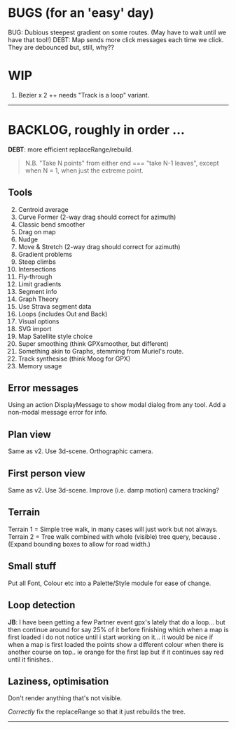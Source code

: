 
# BUGS (for an 'easy' day)

BUG: Dubious steepest gradient on some routes. (May have to wait until we have that tool!)
DEBT: Map sends more click messages each time we click. They are debounced but, still, why??

# WIP

1. Bezier x 2  ++ needs "Track is a loop" variant.

---

# BACKLOG, roughly in order ...

**DEBT**: more efficient replaceRange/rebuild.
> N.B. "Take N points" from either end === "take N-1 leaves", except when N = 1, when just the extreme point.

## Tools

2. Centroid average
3. Curve Former (2-way drag should correct for azimuth)
4. Classic bend smoother
5. Drag on map
6. Nudge
7. Move & Stretch (2-way drag should correct for azimuth)
8. Gradient problems
9. Steep climbs
10. Intersections
11. Fly-through
12. Limit gradients
13. Segment info
14. Graph Theory
15. Use Strava segment data
16. Loops (includes Out and Back)
17. Visual options
18. SVG import
19. Map Satellite style choice
20. Super smoothing  (think GPXsmoother, but different)
21. Something akin to Graphs, stemming from Muriel's route.
22. Track synthesise (think Moog for GPX)
23. Memory usage

## Error messages

Using an action DisplayMessage to show modal dialog from any tool. 
Add a non-modal message error for info.

## Plan view

Same as v2. Use 3d-scene. Orthographic camera.

## First person view

Same as v2. Use 3d-scene. Improve (i.e. damp motion) camera tracking?

## Terrain

Terrain 1 = Simple tree walk, in many cases will just work but not always.
Terrain 2 = Tree walk combined with whole (visible) tree query, because <track loops>.
(Expand bounding boxes to allow for road width.)

## Small stuff

Put all Font, Colour etc into a Palette/Style module for ease of change.

## Loop detection

**JB**: I have been getting a few Partner event gpx's lately that do a loop... but then continue around for say 25% of it before finishing which when a map is first loaded i do not notice until i start working on it... it would be nice if when a map is first loaded the points show a different colour when there is another course on top.. ie orange for the first lap but if it continues say red until it finishes..

## Laziness, optimisation

Don't render anything that's not visible.

_Correctly_ fix the replaceRange so that it just rebuilds the tree.

---

